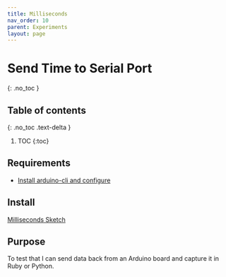 ```yaml
---
title: Milliseconds
nav_order: 10
parent: Experiments
layout: page
---
```


# Send Time to Serial Port
{: .no_toc }

## Table of contents
{: .no_toc .text-delta }

1. TOC
{:toc}

## Requirements

* [Install arduino-cli and configure](/arduino.md)

## Install
[Milliseconds Sketch](https://github.com/sfawcett123/dcc/tree/main/arduino/sketchs/Milliseconds)

## Purpose

To test that I can send data back from an Arduino board and capture it in Ruby or Python.



	
